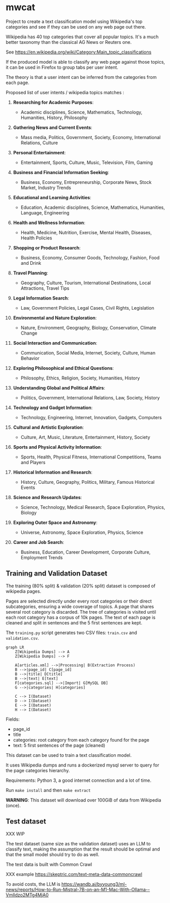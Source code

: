 # mwcat

Project to create a text classification model using Wikipedia's top categories and
see if they can be used on any web page out there.

Wikipedia has 40 top categories that cover all popular topics.
It's a much better taxonomy than the classical AG News or Reuters one.

See https://en.wikipedia.org/wiki/Category:Main_topic_classifications

If the produced model is able to classify any web page against those topics,
it can be used in Firefox to group tabs per user intent.

The theory is that a user intent can be inferred from the categories from each page.

Proposed list of user intents / wikipedia topics matches :

1. **Researching for Academic Purposes**:

   - Academic disciplines, Science, Mathematics, Technology, Humanities, History, Philosophy

2. **Gathering News and Current Events**:

   - Mass media, Politics, Government, Society, Economy, International Relations, Culture

3. **Personal Entertainment**:

   - Entertainment, Sports, Culture, Music, Television, Film, Gaming

4. **Business and Financial Information Seeking**:

   - Business, Economy, Entrepreneurship, Corporate News, Stock Market, Industry Trends

5. **Educational and Learning Activities**:

   - Education, Academic disciplines, Science, Mathematics, Humanities, Language, Engineering

6. **Health and Wellness Information**:

   - Health, Medicine, Nutrition, Exercise, Mental Health, Diseases, Health Policies

7. **Shopping or Product Research**:

   - Business, Economy, Consumer Goods, Technology, Fashion, Food and Drink

8. **Travel Planning**:

   - Geography, Culture, Tourism, International Destinations, Local Attractions, Travel Tips

9. **Legal Information Search**:

   - Law, Government Policies, Legal Cases, Civil Rights, Legislation

10. **Environmental and Nature Exploration**:

    - Nature, Environment, Geography, Biology, Conservation, Climate Change

11. **Social Interaction and Communication**:

    - Communication, Social Media, Internet, Society, Culture, Human Behavior

12. **Exploring Philosophical and Ethical Questions**:

    - Philosophy, Ethics, Religion, Society, Humanities, History

13. **Understanding Global and Political Affairs**:

    - Politics, Government, International Relations, Law, Society, History

14. **Technology and Gadget Information**:

    - Technology, Engineering, Internet, Innovation, Gadgets, Computers

15. **Cultural and Artistic Exploration**:

    - Culture, Art, Music, Literature, Entertainment, History, Society

16. **Sports and Physical Activity Information**:

    - Sports, Health, Physical Fitness, International Competitions, Teams and Players

17. **Historical Information and Research**:

    - History, Culture, Geography, Politics, Military, Famous Historical Events

18. **Science and Research Updates**:

    - Science, Technology, Medical Research, Space Exploration, Physics, Biology

19. **Exploring Outer Space and Astronomy**:

    - Universe, Astronomy, Space Exploration, Physics, Science

20. **Career and Job Search**:
    - Business, Education, Career Development, Corporate Culture, Employment Trends

## Training and Validation Dataset

The training (80% split) & validation (20% split) dataset is composed of wikipedia pages.

Pages are selected directly under every root categories or their direct subcategories, ensuring a wide coverage of topics.
A page that shares several root category is discarded. The tree of categories is visited until each root category has
a corpus of 10k pages. The text of each page is cleaned and split in sentences and the 5 first sentences are kept.

The `training.py` script generates two CSV files: `train.csv` and `validation.csv`.

```mermaid
graph LR
    Z[Wikipedia Dumps] --> A
    Z[Wikipedia Dumps] --> F

    A[articles.xml] -->|Processing| B(Extraction Process)
    B -->|page_id| C[page_id]
    B -->|title| D[title]
    B -->|text| E[text]
    F[categories.sql] -->|Import| G[MySQL DB]
    G -->|categories| H[categories]

    C --> I(Dataset)
    D --> I(Dataset)
    E --> I(Dataset)
    H --> I(Dataset)
```

Fields:

- page_id
- title
- categories: root category from each category found for the page
- text: 5 first sentences of the page (cleaned)

This dataset can be used to train a text classification model.

It uses Wikipedia dumps and runs a dockerized mysql server to query for the page categories hierarchy.

Requirements: Python 3, a good internet connection and a lot of time.

Run `make install` and then `make extract`

**WARNING**: This dataset will download over 100GiB of data from Wikipedia (once).

## Test dataset

XXX WIP

The test dataset (same size as the validation dataset) uses an LLM to classify text, making
the assumption that the result should be optimal and that the small model should try to do as well.

The test data is built with Common Crawl

XXX example https://skeptric.com/text-meta-data-commoncrawl

To avoid costs, the LLM is https://wandb.ai/byyoung3/ml-news/reports/How-to-Run-Mistral-7B-on-an-M1-Mac-With-Ollama--Vmlldzo2MTg4MjA0
